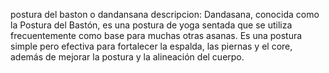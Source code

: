 postura del baston o dandansana
descripcion:
Dandasana, conocida como la Postura del Bastón, es una postura de yoga sentada que se utiliza frecuentemente como base para muchas otras asanas. Es una postura simple pero efectiva para fortalecer la espalda, las piernas y el core, además de mejorar la postura y la alineación del cuerpo.


